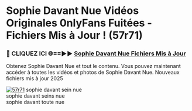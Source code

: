 # Sophie Davant Nue Vidéos Originales 0nlyFans Fuitées - Fichiers Mis à Jour ! (57r71)

<h3>🔴 CLIQUEZ ICI 🌐==►► <a href="https://tinyurl.com/2pmr4ezf" rel="nofollow">Sophie Davant Nue Fichiers Mis à Jour</a></h3>

Obtenez Sophie Davant Nue et tout le contenu. Vous pouvez maintenant accéder à toutes les vidéos et photos de Sophie Davant Nue. Nouveaux fichiers mis à jour 2025

[![57r71](https://i.imgur.com/6SNvagu.gif)](https://tinyurl.com/2pmr4ezf)
sophie davant sein nue<br>
sophie davant seins nue<br>
sophie davant toute nue